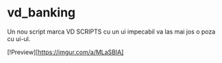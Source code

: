 # vd_banking

Un nou script marca VD SCRIPTS cu un ui impecabil va las mai jos o poza cu ui-ul.

[!Preview][https://imgur.com/a/MLaSBlA]
